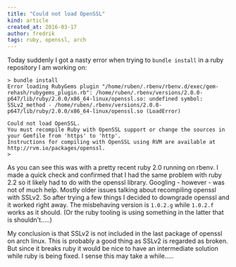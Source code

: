 ```yaml
---
title: "Could not load OpenSSL"
kind: article
created_at: 2016-03-17
author: fredrik
tags: ruby, openssl, arch
---
```


Today suddenly I got a nasty error when trying to `bundle install` in a ruby repository I am working on:

    > bundle install   
    Error loading RubyGems plugin "/home/ruben/.rbenv/rbenv.d/exec/gem-rehash/rubygems_plugin.rb": /home/ruben/.rbenv/versions/2.0.0-p647/lib/ruby/2.0.0/x86_64-linux/openssl.so: undefined symbol: SSLv2_method - /home/ruben/.rbenv/versions/2.0.0-p647/lib/ruby/2.0.0/x86_64-linux/openssl.so (LoadError)
    
    Could not load OpenSSL.
    You must recompile Ruby with OpenSSL support or change the sources in your Gemfile from 'https' to 'http'.
    Instructions for compiling with OpenSSL using RVM are available at http://rvm.io/packages/openssl.
    >

As you can see this was with a pretty recent ruby 2.0 running on rbenv. I made a quick check and confirmed that I had the same
problem with ruby 2.2 so it likely had to do with the openssl library. Googling - however - was not of much help. Mostly older
issues talking about recompiling openssl with SSLv2. So after trying a few things I decided to downgrade openssl and it worked 
right away. The misbehaving version is `1.0.2.g` while `1.0.2.f` works as it should. (Or the ruby tooling is using something
in the latter that is shouldn't.....)

My conclusion is that SSLv2 is not included in the last package of openssl on arch linux. This is probably a good thing
as SSLv2 is regarded as broken. But since it breaks ruby it would be nice to have an intermediate solution while ruby
is being fixed. I sense this may take a while.....

